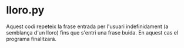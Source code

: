 # lloro.py

Aquest codi repeteix la frase entrada per l'usuari indefinidament (a semblança d'un lloro) fins que s'entri una frase buida. En aquest cas el programa finalitzarà.

